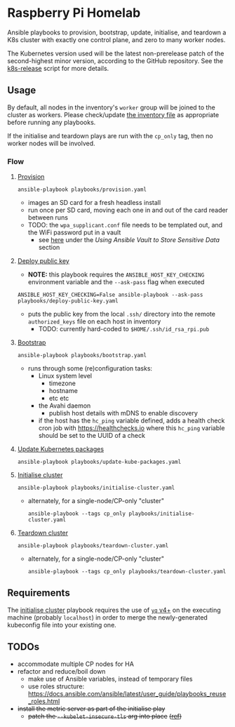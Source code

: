 # Raspberry Pi Homelab

Ansible playbooks to provision, bootstrap, update, initialise, and teardown a K8s cluster with exactly one control
plane, and zero to many worker nodes.

The Kubernetes version used will be the latest non-prerelease patch of the second-highest minor version, according to
the GitHub repository. See the [k8s-release](./scripts/k8s-release.sh) script for more details.

## Usage

By default, all nodes in the inventory's `worker` group will be joined to the cluster as workers.
Please check/update [the inventory file](inventory.yaml) as appropriate before running any playbooks.

If the initialise and teardown plays are run with the `cp_only` tag, then no worker nodes will be involved.

### Flow

1. [Provision](playbooks/provision.yaml)

    ```shell
    ansible-playbook playbooks/provision.yaml
    ```

    - images an SD card for a fresh headless install
    - run once per SD card, moving each one in and out of the card reader between runs
    - TODO: the `wpa_supplicant.conf` file needs to be templated out, and the WiFi password put in a vault
      - see [here](https://www.digitalocean.com/community/cheatsheets/how-to-use-ansible-cheat-sheet-guide)
        under the *Using Ansible Vault to Store Sensitive Data* section

1. [Deploy public key](playbooks/deploy-public-key.yaml)

    - **NOTE:** this playbook requires the `ANSIBLE_HOST_KEY_CHECKING` environment variable and the `--ask-pass` flag
      when executed

    ```shell
    ANSIBLE_HOST_KEY_CHECKING=False ansible-playbook --ask-pass playbooks/deploy-public-key.yaml
    ```

    - puts the public key from the local `.ssh/` directory into the remote `authorized_keys` file on each host in
      inventory
      - TODO: currently hard-coded to `$HOME/.ssh/id_rsa_rpi.pub`

1. [Bootstrap](playbooks/bootstrap.yaml)

    ```shell
    ansible-playbook playbooks/bootstrap.yaml
    ```

    - runs through some (re)configuration tasks:
      - Linux system level
        - timezone
        - hostname
        - etc etc
      - the Avahi daemon
        - publish host details with mDNS to enable discovery
      - if the host has the `hc_ping` variable defined, adds a health check cron job with <https://healthchecks.io>
        where this `hc_ping` variable should be set to the UUID of a check

1. [Update Kubernetes packages](playbooks/update-kube-packages.yaml)

    ```shell
    ansible-playbook playbooks/update-kube-packages.yaml
    ```

1. [Initialise cluster](playbooks/initialise-cluster.yaml)

    ```shell
    ansible-playbook playbooks/initialise-cluster.yaml
    ```

    - alternately, for a single-node/CP-only "cluster"

        ```shell
        ansible-playbook --tags cp_only playbooks/initialise-cluster.yaml
        ```

1. [Teardown cluster](playbooks/teardown-cluster.yaml)

    ```shell
    ansible-playbook playbooks/teardown-cluster.yaml
    ```

    - alternately, for a single-node/CP-only "cluster"

        ```shell
        ansible-playbook --tags cp_only playbooks/teardown-cluster.yaml
        ```

## Requirements

The [initialise cluster](playbooks/initialise-cluster.yaml) playbook requires the use of
[`yq` v4+](https://github.com/mikefarah/yq) on the executing machine (probably `localhost`) in order to merge the
newly-generated kubeconfig file into your existing one.

## TODOs

- accommodate multiple CP nodes for HA
- refactor and reduce/boil down
  - make use of Ansible variables, instead of temporary files
  - use roles structure: <https://docs.ansible.com/ansible/latest/user_guide/playbooks_reuse_roles.html>
- ~~install the metric server as part of the initialise play~~
  - ~~patch the `--kubelet-insecure-tls` arg into place~~
    ~~([ref](https://github.com/kubernetes-sigs/metrics-server/issues/131#issuecomment-516505683))~~
